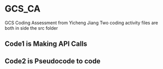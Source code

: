 # GCS_CA
GCS Coding Assessment from Yicheng Jiang
Two coding activity files are both in side the src folder
## Code1 is Making API Calls
## Code2 is Pseudocode to code
